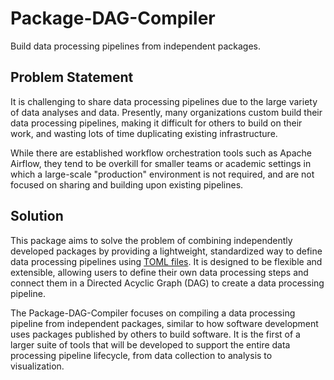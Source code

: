 # Package-DAG-Compiler

Build data processing pipelines from independent packages.

## Problem Statement
It is challenging to share data processing pipelines due to the large variety of data analyses and data. Presently, many organizations custom build their data processing pipelines, making it difficult for others to build on their work, and wasting lots of time duplicating existing infrastructure. 

While there are established workflow orchestration tools such as Apache Airflow, they tend to be overkill for smaller teams or academic settings in which a large-scale "production" environment is not required, and are not focused on sharing and building upon existing pipelines.

## Solution
This package aims to solve the problem of combining independently developed packages by providing a lightweight, standardized way to define data processing pipelines using [TOML files](https://toml.io/en/v1.0.0). It is designed to be flexible and extensible, allowing users to define their own data processing steps and connect them in a Directed Acyclic Graph (DAG) to create a data processing pipeline. 

The Package-DAG-Compiler focuses on compiling a data processing pipeline from independent packages, similar to how software development uses packages published by others to build software. It is the first of a larger suite of tools that will be developed to support the entire data processing pipeline lifecycle, from data collection to analysis to visualization.


